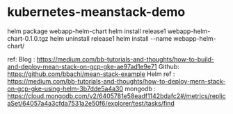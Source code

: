 # kubernetes-meanstack-demo

helm package webapp-helm-chart
helm install release1 webapp-helm-chart-0.1.0.tgz
helm uninstall release1
helm install --name <webapp-helm> webapp-helm-chart/


ref:
Blog : https://medium.com/bb-tutorials-and-thoughts/how-to-build-and-deploy-mean-stack-on-gcp-gke-ae97ad1e9e71
Github: https://github.com/bbachi/mean-stack-example
Helm ref : https://medium.com/bb-tutorials-and-thoughts/how-to-deploy-mern-stack-on-gcp-gke-using-helm-3b7dde5a4a30
mongodb : https://cloud.mongodb.com/v2/6405781e58eadf1142bdafc2#/metrics/replicaSet/64057a4a3cfda7531a2e50f6/explorer/test/tasks/find
